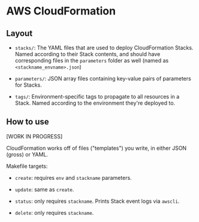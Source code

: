AWS CloudFormation
==================

Layout
------

- `stacks/`: The YAML files that are used to deploy CloudFormation Stacks. Named
  according to their Stack contents, and should have corresponding files in the
  `parameters` folder as well (named as `<stackname_envname>.json`)

- `parameters/`: JSON array files containing key-value pairs of parameters for
  Stacks.

- `tags/`: Environment-specific tags to propagate to all resources in a Stack.
  Named according to the environment they're deployed to.

How to use
----------

[WORK IN PROGRESS]

CloudFormation works off of files ("templates") you write, in either JSON
(gross) or YAML.

Makefile targets:

- `create`: requires `env` and `stackname` parameters.

- `update`: same as `create`.

- `status`: only requires `stackname`. Prints Stack event logs via `awscli`.

- `delete`: only requires `stackname`.
